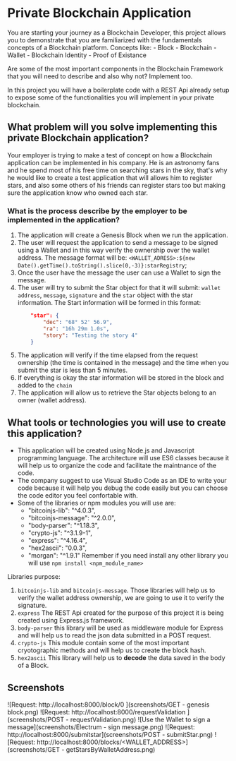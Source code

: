 # Private Blockchain Application

You are starting your journey as a Blockchain Developer, this project allows you to demonstrate
that you are familiarized with the fundamentals concepts of a Blockchain platform.
Concepts like: - Block - Blockchain - Wallet - Blockchain Identity - Proof of Existance

Are some of the most important components in the Blockchain Framework that you will need to describe and also
why not? Implement too.

In this project you will have a boilerplate code with a REST Api already setup to expose some of the functionalities
you will implement in your private blockchain.

## What problem will you solve implementing this private Blockchain application?

Your employer is trying to make a test of concept on how a Blockchain application can be implemented in his company.
He is an astronomy fans and he spend most of his free time on searching stars in the sky, that's why he would like
to create a test application that will allows him to register stars, and also some others of his friends can register stars
too but making sure the application know who owned each star.

### What is the process describe by the employer to be implemented in the application?

1. The application will create a Genesis Block when we run the application.
2. The user will request the application to send a message to be signed using a Wallet and in this way verify the ownership over the wallet address. The message format will be: `<WALLET_ADRESS>:${new Date().getTime().toString().slice(0,-3)}:starRegistry`;
3. Once the user have the message the user can use a Wallet to sign the message.
4. The user will try to submit the Star object for that it will submit: `wallet address`, `message`, `signature` and the `star` object with the star information.
   The Start information will be formed in this format:
    ```json
        "star": {
            "dec": "68° 52' 56.9",
            "ra": "16h 29m 1.0s",
            "story": "Testing the story 4"
    	}
    ```
5. The application will verify if the time elapsed from the request ownership (the time is contained in the message) and the time when you submit the star is less than 5 minutes.
6. If everything is okay the star information will be stored in the block and added to the `chain`
7. The application will allow us to retrieve the Star objects belong to an owner (wallet address).

## What tools or technologies you will use to create this application?

-   This application will be created using Node.js and Javascript programming language. The architecture will use ES6 classes
    because it will help us to organize the code and facilitate the maintnance of the code.
-   The company suggest to use Visual Studio Code as an IDE to write your code because it will help you debug the code easily
    but you can choose the code editor you feel confortable with.
-   Some of the libraries or npm modules you will use are:
    -   "bitcoinjs-lib": "^4.0.3",
    -   "bitcoinjs-message": "^2.0.0",
    -   "body-parser": "^1.18.3",
    -   "crypto-js": "^3.1.9-1",
    -   "express": "^4.16.4",
    -   "hex2ascii": "0.0.3",
    -   "morgan": "^1.9.1"
        Remember if you need install any other library you will use `npm install <npm_module_name>`

Libraries purpose:

1. `bitcoinjs-lib` and `bitcoinjs-message`. Those libraries will help us to verify the wallet address ownership, we are going to use it to verify the signature.
2. `express` The REST Api created for the purpose of this project it is being created using Express.js framework.
3. `body-parser` this library will be used as middleware module for Express and will help us to read the json data submitted in a POST request.
4. `crypto-js` This module contain some of the most important cryotographic methods and will help us to create the block hash.
5. `hex2ascii` This library will help us to **decode** the data saved in the body of a Block.

## Screenshots

![Request: http://localhost:8000/block/0 ](screenshots/GET - genesis block.png)
![Request: http://localhost:8000/requestValidation ](screenshots/POST - requestValidation.png)
![Use the Wallet to sign a message](screenshots/Electrum - sign message.png)
![Request: http://localhost:8000/submitstar](screenshots/POST - submitStar.png)
![Request: http://localhost:8000/blocks/<WALLET_ADDRESS>](screenshots/GET - getStarsByWalletAddress.png)
